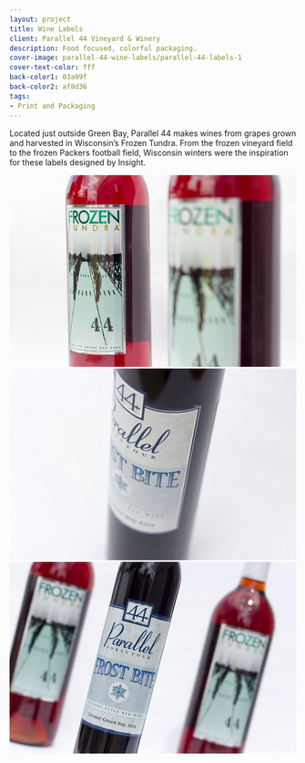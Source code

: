 ```yaml
---
layout: project
title: Wine Labels
client: Parallel 44 Vineyard & Winery
description: Food focused, colorful packaging.
cover-image: parallel-44-wine-labels/parallel-44-labels-1
cover-text-color: fff
back-color1: 03a99f
back-color2: af8d36
tags:
- Print and Packaging
---
```


Located just outside Green Bay, Parallel 44 makes wines from grapes grown and harvested in Wisconsin’s Frozen Tundra. From the frozen vineyard field to the frozen Packers football field, Wisconsin winters were the inspiration for these labels designed by Insight.

<div class="images">
<img class="half" data-aos="fade-up" data-featherlight="/img/projects/parallel-44-wine-labels/parallel-44-labels-2.jpg" src="/img/projects/parallel-44-wine-labels/parallel-44-labels-2.jpg" />

<img class="half" data-aos="fade-up" data-aos-delay="200" data-featherlight="/img/projects/parallel-44-wine-labels/parallel-44-labels-4.jpg" src="/img/projects/parallel-44-wine-labels/parallel-44-labels-4.jpg" />

<img class="full" data-aos="fade-up" data-aos-delay="200" data-featherlight="/img/projects/parallel-44-wine-labels/parallel-44-labels-5.jpg" src="/img/projects/parallel-44-wine-labels/parallel-44-labels-5.jpg" />

</div>
